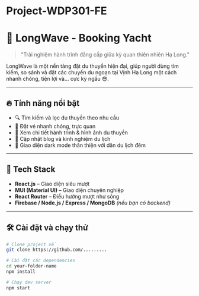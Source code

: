 # Project-WDP301-FE
# 🚢 LongWave - Booking Yacht

> "Trải nghiệm hành trình đẳng cấp giữa kỳ quan thiên nhiên Hạ Long."

LongWave là một nền tảng đặt du thuyền hiện đại, giúp người dùng tìm kiếm, so sánh và đặt các chuyến du ngoạn tại Vịnh Hạ Long một cách nhanh chóng, tiện lợi và... cực kỳ ngầu 😎.

---

## 🔥 Tính năng nổi bật

- 🔍 Tìm kiếm và lọc du thuyền theo nhu cầu
- 📅 Đặt vé nhanh chóng, trực quan
- 🧭 Xem chi tiết hành trình & hình ảnh du thuyền
- 📰 Cập nhật blog và kinh nghiệm du lịch
- 🌙 Giao diện dark mode thân thiện với dân du lịch đêm

---

## 🚀 Tech Stack

- **React.js** – Giao diện siêu mượt
- **MUI (Material UI)** – Giao diện chuyên nghiệp
- **React Router** – Điều hướng mượt như sóng
- **Firebase / Node.js / Express / MongoDB** *(nếu bạn có backend)*

---

## 🛠️ Cài đặt và chạy thử

```bash
# Clone project về
git clone https://github.com/.........

# Cài đặt các dependencies
cd your-folder-name
npm install

# Chạy dev server
npm start
